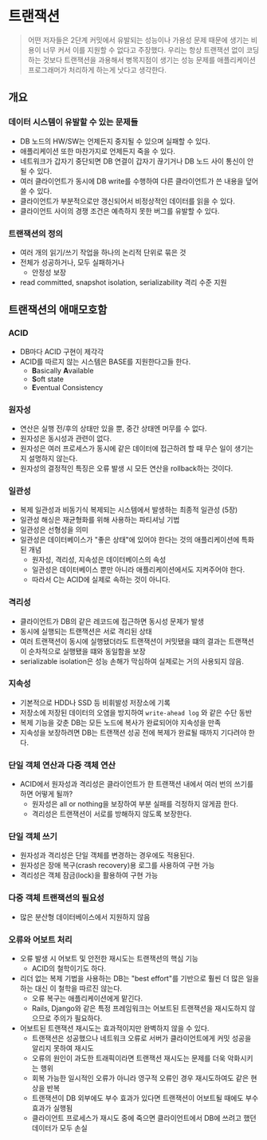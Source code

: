 # 트랜잭션

> 어떤 저자들은 2단계 커밋에서 유발되는 성능이나 가용성 문제 때문에 생기는 비용이 너무 커서 이를 지원할 수 없다고 주장했다. 우리는 항상 트랜잭션 없이 코딩하는 것보다 트랜잭션을 과용해서 병목지점이 생기는 성능 문제를 애플리케이션 프로그래머가 처리하게 하는게 낫다고 생각한다.

## 개요

### 데이터 시스템이 유발할 수 있는 문제들

- DB 노드의 HW/SW는 언제든지 중지될 수 있으며 실패할 수 있다.
- 애플리케이션 또한 마찬가지로 언제든지 죽을 수 있다.
- 네트워크가 갑자기 중단되면 DB 연결이 갑자기 끊기거나 DB 노드 사이 통신이 안될 수 있다.
- 여러 클라이언트가 동시에 DB write를 수행하여 다른 클라이언트가 쓴 내용을 덮어쓸 수 있다.
- 클라이언트가 부분적으로만 갱신되어서 비정상적인 데이터를 읽을 수 있다.
- 클라이언트 사이의 경쟁 조건은 예측하지 못한 버그를 유발할 수 있다.

### 트랜잭션의 정의

- 여러 개의 읽기/쓰기 작업을 하나의 논리적 단위로 묶은 것
- 전체가 성공하거나, 모두 실패하거나
    - 안정성 보장
- read committed, snapshot isolation, serializability 격리 수준 지원

## 트랜잭션의 애매모호함

### ACID

- DB마다 ACID 구현이 제각각
- ACID를 따르지 않는 시스템은 BASE를 지원한다고들 한다.
    - **B**asically **A**vailable
    - **S**oft state
    - **E**ventual Consistency

### 원자성

- 연산은 실행 전/후의 상태만 있을 뿐, 중간 상태엔 머무를 수 없다.
- 원자성은 동시성과 관련이 없다.
- 원자성은 여러 프로세스가 동시에 같은 데이터에 접근하려 할 때 무슨 일이 생기는지 설명하지 않는다.
- 원자성의 결정적인 특징은 오류 발생 시 모든 연산을 rollback하는 것이다.

### 일관성

- 복제 일관성과 비동기식 복제되는 시스템에서 발생하는 최종적 일관성 (5장)
- 일관성 해싱은 재균형화를 위해 사용하는 파티셔닝 기법
- 일관성은 선형성을 의미
- 일관성은 데이터베이스가 "좋은 상태"에 있어야 한다는 것의 애플리케이션에 특화된 개념
    - 원자성, 격리성, 지속성은 데이터베이스의 속성
    - 일관성은 데이터베이스 뿐만 아니라 애플리케이션에서도 지켜주어야 한다.
    - 따라서 C는 ACID에 실제로 속하는 것이 아니다.

### 격리성

- 클라이언트가 DB의 같은 레코드에 접근하면 동시성 문제가 발생
- 동시에 실행되는 트랜잭션은 서로 격리된 상태
- 여러 트랜잭션이 동시에 실행됐더라도 트랜잭션이 커밋됐을 떄의 결과는 트랜잭션이 순차적으로 실행됐을 떄와 동일함을 보장
- serializable isolation은 성능 손해가 막심하여 실제로는 거의 사용되지 않음.

### 지속성

- 기본적으로 HDD나 SSD 등 비휘발성 저장소에 기록
- 저장소에 저장된 데이터의 오염을 방지하여 `write-ahead log` 와 같은 수단 동반
- 복제 기능을 갖춘 DB는 모든 노드에 복사가 완료되어야 지속성을 만족
- 지속성을 보장하려면 DB는 트랜잭션 성공 전에 복제가 완료될 때까지 기다려야 한다.

### 단일 객체 연산과 다중 객체 연산

- ACID에서 원자성과 격리성은 클라이언트가 한 트랜잭션 내에서 여러 번의 쓰기를 하면 어떻게 될까?
    - 원자성은 all or nothing을 보장하여 부분 실패를 걱정하지 않게끔 한다.
    - 격리성은 트랜잭션이 서로를 방해하지 않도록 보장한다.

### 단일 객체 쓰기

- 원자성과 격리성은 단일 객체를 변경하는 경우에도 적용된다.
- 원자성은 장애 복구(crash recovery)용 로그를 사용하여 구현 가능
- 격리성은 객체 잠금(lock)을 활용하여 구현 가능

### 다중 객체 트랜잭션의 필요성

- 많은 분산형 데이터베이스에서 지원하지 않음

### 오류와 어보트 처리

- 오류 발생 시 어보트 및 안전한 재시도는 트랜잭션의 핵심 기능
    - ACID의 철학이기도 하다.
- 리더 없는 복제 기법을 사용하는 DB는 "best effort"를 기반으로 훨씬 더 많은 일을 하는 대신 이 철학을 따르진 않는다.
    - 오류 복구는 애플리케이션에게 맡긴다.
    - Rails, Django와 같은 특정 프레임워크는 어보트된 트랜잭션을 재시도하지 않으므로 주의가 필요하다.
- 어보트된 트랜잭션 재시도는 효과적이지만 완벽하지 않을 수 있다.
    - 트랜잭션은 성공했으나 네트워크 오류로 서버가 클라이언트에게 커밋 성공을 알리지 못하여 재시도
    - 오류의 원인이 과도한 트래픽이라면 트랜잭션 재시도는 문제를 더욱 악화시키는 행위
    - 회복 가능한 일시적인 오류가 아니라 영구적 오류인 경우 재시도하여도 같은 현상을 반복
    - 트랜잭션이 DB 외부에도 부수 효과가 있다면 트랜잭션이 어보트될 때에도 부수 효과가 실행됨
    - 클라이언트 프로세스가 재시도 중에 죽으면 클라이언트에서 DB에 쓰려고 했던 데이터가 모두 손실

